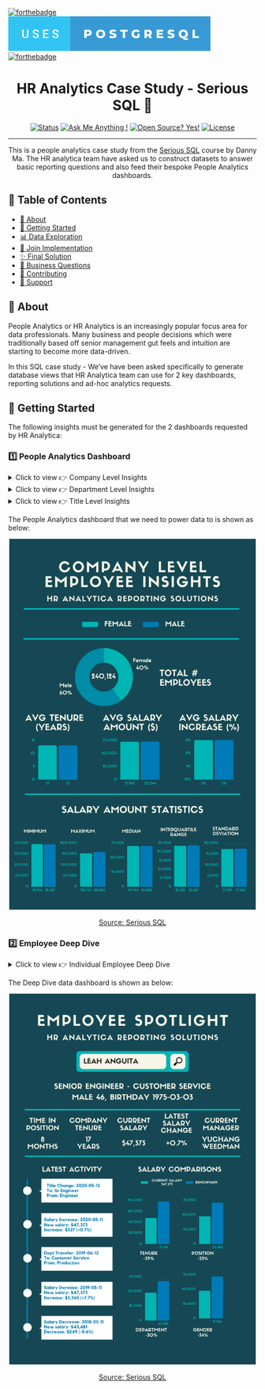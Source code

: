 [![forthebadge](https://forthebadge.com/images/badges/built-with-love.svg)]()
[![forthebadge](images/badges/uses-postgresql.svg)]()
[![forthebadge](https://forthebadge.com/images/badges/made-with-markdown.svg)]()

<h1 align="center">HR Analytics Case Study - Serious SQL 🚀</h1>

<div align="center">

  [![Status](https://img.shields.io/badge/status-active-success.svg)]()
  [![Ask Me Anything !](https://img.shields.io/badge/Ask%20me-anything-1abc9c.svg)]() 
  [![Open Source? Yes!](https://badgen.net/badge/Open%20Source%20%3F/Yes%21/blue?icon=github)]()
  [![License](https://img.shields.io/badge/license-MIT-blue.svg)]()

</div>

---

<p align="center"> This is a people analytics case study from the <a href="https://www.datawithdanny.com/">Serious SQL</a> course by Danny Ma. The HR analytica team have asked us to construct datasets to answer basic reporting questions and also feed their bespoke People Analytics dashboards.
    <br> 
</p>

## 📝 Table of Contents

- [🧐 About](#about)
- [🎯 Getting Started](#getting_started)
- [📊 Data Exploration](#data-exploration)
- [🧲 Join Implementation](#join-implementation)
- [✨ Final Solution](#final-solution)
- [🚀 Business Questions](#business-questions)
- [🎨 Contributing](#contributing)
- [🌟 Support](#support)

## 🧐 About <a name = "about"></a> 

People Analytics or HR Analytics is an increasingly popular focus area for data professionals. Many business and people decisions which were traditionally based off senior management gut feels and intuition are starting to become more data-driven.

In this SQL case study - We’ve have been asked specifically to generate database views that HR Analytica team can use for 2 key dashboards, reporting solutions and ad-hoc analytics requests.

## 🎯 Getting Started <a name = "getting_started"></a>

The following insights must be generated for the 2 dashboards requested by HR Analytica:

### 1️⃣ People Analytics Dashboard

<details>
<summary> Click to view 👉 Company Level Insights </summary>
<br>

- Total number of employees
- Average company tenure in years
- Gender ratios
- Average payrise percentage and amount

</details>

<details>
<summary> Click to view 👉 Department Level Insights </summary>
<br>

- Number of employees in each department
- Current department manager tenure in years
- Gender ratios
- Average payrise percentage and amount

</details>

<details>
<summary> Click to view 👉 Title Level Insights </summary>
<br>

- Number of employees with each title
- Minimum, average, standard deviation of salaries
- Average total company tenure
- Gender ratios
- Average payrise percentage and amount

</details>

The People Analytics dashboard that we need to power data to is shown as below: 

<p align="center">
    <img src="images\current_employee_analysis.png" alt="people-analytics-dashboard" width="500px">
</p>

<p align="center"> <u>Source: <a href="https://www.datawithdanny.com/">Serious SQL</a></u>
    <br> 
</p>

### 2️⃣ Employee Deep Dive

<details>
<summary> Click to view 👉 Individual Employee Deep Dive </summary>
<br>

- See all the various employment history ordered by effective date including salary, department, manager and title changes
- Calculate previous historic payrise percentages and value changes
- Calculate the previous position and department history in months with start and end dates
- Compare an employee’s current salary, total company tenure, department, position and gender to the average benchmarks for their current position

</details>

The Deep Dive data dashboard is shown as below:

<p align="center">
    <img src="images\employee_deep_dive.png" alt="deep-dive-dashboard" width="500px">
</p>

<p align="center"> <u>Source: <a href="https://www.datawithdanny.com/">Serious SQL</a></u>
    <br> 
</p>

